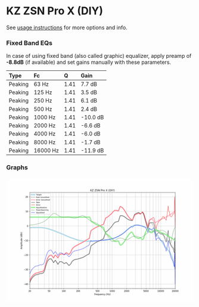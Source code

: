 # KZ ZSN Pro X (DIY)
See [usage instructions](https://github.com/jaakkopasanen/AutoEq#usage) for more options and info.

### Fixed Band EQs
In case of using fixed band (also called graphic) equalizer, apply preamp of **-8.8dB**
(if available) and set gains manually with these parameters.

| Type    | Fc       |    Q | Gain     |
|:--------|:---------|:-----|:---------|
| Peaking | 63 Hz    | 1.41 | 7.7 dB   |
| Peaking | 125 Hz   | 1.41 | 3.5 dB   |
| Peaking | 250 Hz   | 1.41 | 6.1 dB   |
| Peaking | 500 Hz   | 1.41 | 2.4 dB   |
| Peaking | 1000 Hz  | 1.41 | -10.0 dB |
| Peaking | 2000 Hz  | 1.41 | -6.6 dB  |
| Peaking | 4000 Hz  | 1.41 | -6.0 dB  |
| Peaking | 8000 Hz  | 1.41 | -1.7 dB  |
| Peaking | 16000 Hz | 1.41 | -11.9 dB |

### Graphs
![](./KZ%20ZSN%20Pro%20X%20(DIY).png)